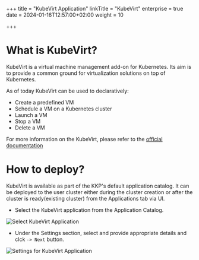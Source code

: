 +++
title = "KubeVirt Application"
linkTitle = "KubeVirt"
enterprise = true
date = 2024-01-16T12:57:00+02:00
weight = 10

+++

# What is KubeVirt?

KubeVirt is a virtual machine management add-on for Kubernetes. Its aim is to provide a common ground for virtualization solutions on top of Kubernetes.

As of today KubeVirt can be used to declaratively:

- Create a predefined VM
- Schedule a VM on a Kubernetes cluster
- Launch a VM
- Stop a VM
- Delete a VM

For more information on the KubeVirt, please refer to the [official documentation](https://kubevirt.io/)

# How to deploy?

KubeVirt is available as part of the KKP's default application catalog. 
It can be deployed to the user cluster either during the cluster creation or after the cluster is ready(existing cluster) from the Applications tab via UI.

* Select the KubeVirt application from the Application Catalog.

![Select KubeVirt Application](/img/kubermatic/common/applications/default-apps-catalog/01-select-application-kubevirt-app.png)

* Under the Settings section, select and provide appropriate details and clck `-> Next` button.

![Settings for KubeVirt Application](/img/kubermatic/common/applications/default-apps-catalog/02-settings-kubevirt-app.png)
